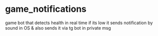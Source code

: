 # game_notifications
game bot that detects health in real time if its low it sends notification by sound in OS &amp; also sends it via tg bot in private msg
